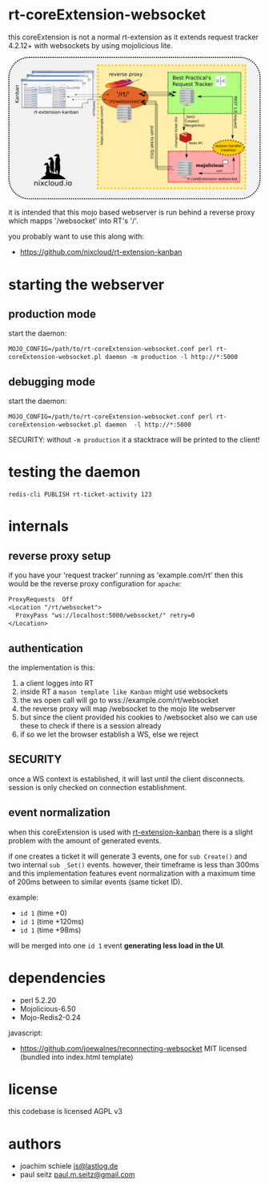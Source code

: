 # rt-coreExtension-websocket

this coreExtension is not a normal rt-extension as it extends request tracker 4.2.12+ with websockets by using mojolicious lite.

![A screenshot featuring the Kanban view with WebSocket status](https://raw.githubusercontent.com/nixcloud/rt-coreExtension-websocket/master/internals-and-setup.png)

it is intended that this mojo based webserver is run behind a reverse proxy which mapps '/websocket' into RT's '/'. 

you probably want to use this along with:

* <https://github.com/nixcloud/rt-extension-kanban>

# starting the webserver
## production mode

start the daemon:

    MOJO_CONFIG=/path/to/rt-coreExtension-websocket.conf perl rt-coreExtension-websocket.pl daemon -m production -l http://*:5000
  
## debugging mode

start the daemon:

    MOJO_CONFIG=/path/to/rt-coreExtension-websocket.conf perl rt-coreExtension-websocket.pl daemon  -l http://*:5000
  
SECURITY: without `-m production` it a stacktrace will be printed to the client!

# testing the daemon

    redis-cli PUBLISH rt-ticket-activity 123


# internals

## reverse proxy setup

if you have your 'request tracker' running as 'example.com/rt' then this would be the reverse proxy configuration for `apache`:

    ProxyRequests  Off
    <Location "/rt/websocket">
      ProxyPass "ws://localhost:5000/websocket/" retry=0
    </Location>

## authentication 

the implementation is this:

1. a client logges into RT
2. inside RT a `mason template like Kanban` might use websockets
3. the ws open call will go to wss://example.com/rt/websocket
4. the reverse proxy will map /websocket to the mojo lite webserver
5. but since the client provided his cookies to /websocket also we can use these to check if there is a session already
6. if so we let the browser establish a WS, else we reject 

## SECURITY
once a WS context is established, it will last until the client disconnects. session is only checked on connection establishment.

## event normalization
when this coreExtension is used with [rt-extension-kanban](https://github.com/nixcloud/rt-extension-kanban) there is a slight problem with the amount of generated events.

if one creates a ticket it will generate 3 events, one for `sub Create()` and two internal `sub _Set()` events. however, their timeframe is less than 300ms and this implementation features event normalization with a maximum time of 200ms between to similar events (same ticket ID).

example:

* `id 1`  (time +0)
* `id 1`  (time +120ms)
* `id 1`  (time +98ms)

will be merged into one `id 1` event **generating less load in the UI**.

# dependencies

* perl 5.2.20
* Mojolicious-6.50
* Mojo-Redis2-0.24
 
javascript:

* https://github.com/joewalnes/reconnecting-websocket MIT licensed (bundled into index.html template)

# license

this codebase is licensed AGPL v3

# authors

* joachim schiele <js@lastlog.de>
* paul seitz <paul.m.seitz@gmail.com>
